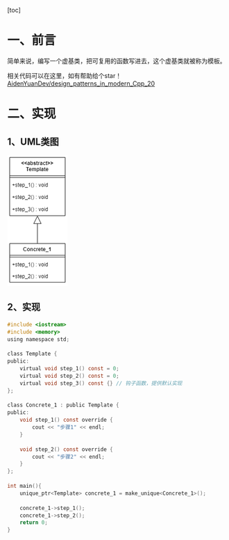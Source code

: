[toc]

# 一、前言

简单来说，编写一个虚基类，把可复用的函数写进去，这个虚基类就被称为模板。

相关代码可以在这里，如有帮助给个star！[AidenYuanDev/design_patterns_in_modern_Cpp_20](https://github.com/AidenYuanDev/design_patterns_in_modern_Cpp_20)

# 二、实现

## 1、UML类图
![模板方法模式](.\图片(image)\模板方法模式.png)

## 2、实现

~~~c
#include <iostream>
#include <memory>
using namespace std;

class Template {
public:
    virtual void step_1() const = 0;
    virtual void step_2() const = 0;
    virtual void step_3() const {} // 钩子函数，提供默认实现
};

class Concrete_1 : public Template {
public:
    void step_1() const override {
        cout << "步骤1" << endl;
    }

    void step_2() const override {
        cout << "步骤2" << endl;
    }
};

int main(){
    unique_ptr<Template> concrete_1 = make_unique<Concrete_1>();

    concrete_1->step_1();
    concrete_1->step_2();
    return 0;
}
~~~